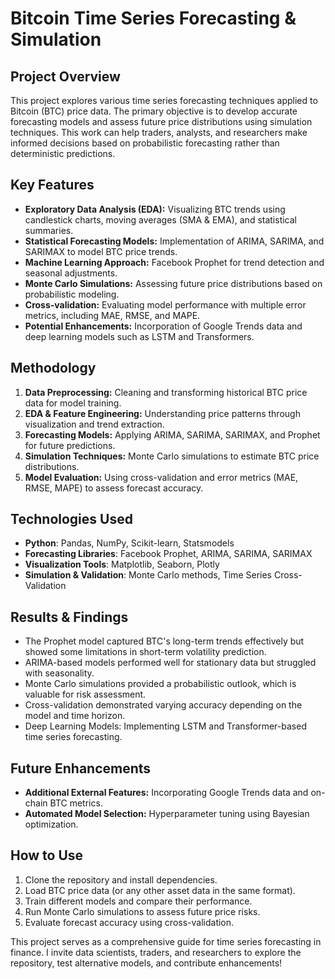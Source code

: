 # Bitcoin Time Series Forecasting & Simulation

## Project Overview
This project explores various time series forecasting techniques applied to Bitcoin (BTC) price data. The primary objective is to develop accurate forecasting models and assess future price distributions using simulation techniques. This work can help traders, analysts, and researchers make informed decisions based on probabilistic forecasting rather than deterministic predictions.

## Key Features
- **Exploratory Data Analysis (EDA):** Visualizing BTC trends using candlestick charts, moving averages (SMA & EMA), and statistical summaries.
- **Statistical Forecasting Models:** Implementation of ARIMA, SARIMA, and SARIMAX to model BTC price trends.
- **Machine Learning Approach:** Facebook Prophet for trend detection and seasonal adjustments.
- **Monte Carlo Simulations:** Assessing future price distributions based on probabilistic modeling.
- **Cross-validation:** Evaluating model performance with multiple error metrics, including MAE, RMSE, and MAPE.
- **Potential Enhancements:** Incorporation of Google Trends data and deep learning models such as LSTM and Transformers.

## Methodology
1. **Data Preprocessing:** Cleaning and transforming historical BTC price data for model training.
2. **EDA & Feature Engineering:** Understanding price patterns through visualization and trend extraction.
3. **Forecasting Models:** Applying ARIMA, SARIMA, SARIMAX, and Prophet for future predictions.
4. **Simulation Techniques:** Monte Carlo simulations to estimate BTC price distributions.
5. **Model Evaluation:** Using cross-validation and error metrics (MAE, RMSE, MAPE) to assess forecast accuracy.

## Technologies Used
- **Python**: Pandas, NumPy, Scikit-learn, Statsmodels
- **Forecasting Libraries**: Facebook Prophet, ARIMA, SARIMA, SARIMAX
- **Visualization Tools**: Matplotlib, Seaborn, Plotly
- **Simulation & Validation**: Monte Carlo methods, Time Series Cross-Validation

## Results & Findings
- The Prophet model captured BTC's long-term trends effectively but showed some limitations in short-term volatility prediction.
- ARIMA-based models performed well for stationary data but struggled with seasonality.
- Monte Carlo simulations provided a probabilistic outlook, which is valuable for risk assessment.
- Cross-validation demonstrated varying accuracy depending on the model and time horizon.
- Deep Learning Models: Implementing LSTM and Transformer-based time series forecasting.

## Future Enhancements

- **Additional External Features:** Incorporating Google Trends data and on-chain BTC metrics.
- **Automated Model Selection:** Hyperparameter tuning using Bayesian optimization.

## How to Use
1. Clone the repository and install dependencies.
2. Load BTC price data (or any other asset data in the same format).
3. Train different models and compare their performance.
4. Run Monte Carlo simulations to assess future price risks.
5. Evaluate forecast accuracy using cross-validation.


This project serves as a comprehensive guide for time series forecasting in finance. I invite data scientists, traders, and researchers to explore the repository, test alternative models, and contribute enhancements!
